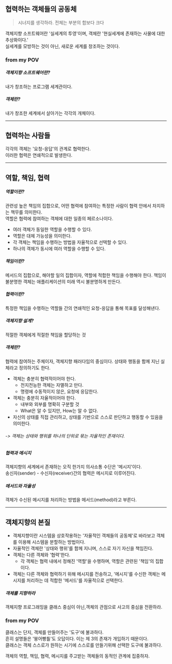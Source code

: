 ## 협력하는 객체들의 공동체  

> 시너지를 생각하라. 전체는 부분의 합보다 크다

객체지향 소프트웨어란 '실세계의 투영'이며, 객체란 '현실세계에 존재하는 사물에 대한 추상화이다.'   
실세계를 모방하는 것이 아닌, 새로운 세계를 창조하는 것이다.

### from my POV
##### 객체지향 소프트웨어란? 
내가 창조하는 프로그램 세계관이다.  
##### 객체란? 
내가 창조한 세계에서 살아가는 각각의 개체이다.
***
## 협력하는 사람들
각각의 객체는 '요청-응답'의 관계로 협력한다.  
이러한 협력은 연쇄적으로 발생한다.

***
## 역할, 책임, 협력
##### 역할이란?
 관련성 높은 책임의 집합으로, 어떤 협력에 참여하는 특정한 사람이 협력 안에서 차지하는 책무를 의미한다.  
역할은 협력에 참여하는 객체에 대한 일종의 페르소나이다.

- 여러 객체가 동일한 역할을 수행할 수 있다.
- 역할은 대체 가능성을 의미한다.
- 각 객체는 책임을 수행하는 방법을 자율적으로 선택할 수 있다.
- 하나의 객체가 동시에 여러 역할을 수행할 수 있다.
  

##### 책임이란?
메서드의 집합으로, 해야할 일의 집합이자, 역할에 적합한 책임을 수행해야 한다.
책임이 불분명한 객체는 애플리케이션의 미래 역시 불분명하게 만든다.

##### 협력이란?
특정한 책임을 수행하는 역할들 간의 연쇄적인 요청-응답을 통해 목표를 달성해낸다.

##### 객체지향 설계?
적절한 객체에게 적절한 책임을 할당하는 것

##### 객체란?
협력에 참여하는 주체이자, 객체지향 패러다임의 중심이다.
상태와 행동을 함께 지닌 실체라고 정의하기도 한다.

- 객체는 충분히 협력적이어야 한다.
  - 전지전능한 객체는 자멸하고 만다.
  - 명령에 수동적이지 않은, 요청에 응답한다.
- 객체는 충분히 자율적이어야 한다.
  - 내부와 외부를 명확히 구분할 것
  - What은 알 수 있지만, How는 알 수 없다.
- 자신의 상태를 직접 관리하고, 상태를 기반으로 스스로 판단하고 행동할 수 있음을 의미한다.

###### -> 객체는 상태와 행위를 하나의 단위로 묶는 자율적인 존재이다.

##### 협력과 메시지
객체지향의 세계에서 존재하는 오직 한가지 의사소통 수단은 '메시지'이다.  
송신자(sender) - 수신자(receiver)간의 협력은 메시지로 이루어진다.

##### 메서드와 자율성
객체가 수신된 메시지를 처리하는 방법을 메서드(method)라고 부른다.
***

## 객체지향의 본질
- 객체지향이란 시스템을 상호작용하는 '자율적인 객체들의 공동체'로 바라보고 객체를 이용해 시스템을 분할하는 방법이다.
- 자율적인 객체란 '상태와 행위'를 함께 지니며, 스스로 자기 자신을 책임진다.
- 객체는 다른 객체와 '협력'한다.
  - 각 객체는 협력 내에서 정해진 '역할'을 수행하며, 역할은 관련된 '책임'의 집합이다.
- 객체는 다른 객체와 협력하기 위해 메시지를 전송하고, '메시지'를 수신한 객체는 메시지를 처리하는 데 적합한 '메서드'를 자율적으로 선택한다.

##### 객체를 지향하라
객체지향 프로그래밍을 클래스 중심이 아닌,객체의 관점으로 사고의 중심을 전환하라.

### from my POV
클래스는 단지, 객체를 만들어주는 '도구'에 불과하다.   
흔히 설명들은 '붕어빵틀'도 오답이다. 이는 제 3의 존재가 개입하기 때문이다.  
클래스는 객체 스스로가 원하는 시기에 스스로를 만들기위해 선택한 도구에 불과하다.

객체의 역할, 책임, 협력, 메시지를 주고받는 객체들의 동적인 관계에 집중하자. 